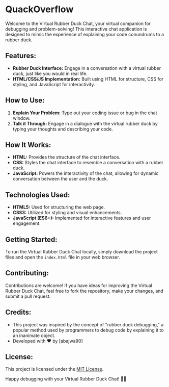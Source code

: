 # QuackOverflow

Welcome to the Virtual Rubber Duck Chat, your virtual companion for debugging and problem-solving! This interactive chat application is designed to mimic the experience of explaining your code conundrums to a rubber duck.

## Features:
- **Rubber Duck Interface:** Engage in a conversation with a virtual rubber duck, just like you would in real life.
- **HTML/CSS/JS Implementation:** Built using HTML for structure, CSS for styling, and JavaScript for interactivity.

## How to Use:
1. **Explain Your Problem:** Type out your coding issue or bug in the chat window.
2. **Talk it Through:** Engage in a dialogue with the virtual rubber duck by typing your thoughts and describing your code.

## How It Works:
- **HTML:** Provides the structure of the chat interface.
- **CSS:** Styles the chat interface to resemble a conversation with a rubber duck.
- **JavaScript:** Powers the interactivity of the chat, allowing for dynamic conversation between the user and the duck.

## Technologies Used:
- **HTML5:** Used for structuring the web page.
- **CSS3:** Utilized for styling and visual enhancements.
- **JavaScript (ES6+):** Implemented for interactive features and user engagement.

## Getting Started:
To run the Virtual Rubber Duck Chat locally, simply download the project files and open the `index.html` file in your web browser.

## Contributing:
Contributions are welcome! If you have ideas for improving the Virtual Rubber Duck Chat, feel free to fork the repository, make your changes, and submit a pull request.

## Credits:
- This project was inspired by the concept of "rubber duck debugging," a popular method used by programmers to debug code by explaining it to an inanimate object.
- Developed with ❤️ by [abajwa90]

## License:
This project is licensed under the [MIT License](https://opensource.org/licenses/MIT).

Happy debugging with your Virtual Rubber Duck Chat! 🐤🚀
